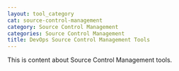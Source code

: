 ```yaml
---
layout: tool_category
cat: source-control-management
category: Source Control Management
categories: Source Control Management
title: DevOps Source Control Management Tools
---
```

This is content about Source Control Management tools.